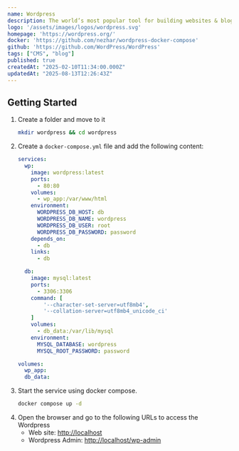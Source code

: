 ```yaml
---
name: Wordpress
description: The world’s most popular tool for building websites & blogs
logo: '/assets/images/logos/wordpress.svg'
homepage: 'https://wordpress.org/'
docker: 'https://github.com/nezhar/wordpress-docker-compose'
github: 'https://github.com/WordPress/WordPress'
tags: ["CMS", "blog"]
published: true
createdAt: "2025-02-10T11:34:00.000Z"
updatedAt: "2025-08-13T12:26:43Z"
---
```


## Getting Started

1. Create a folder and move to it
    ```bash
    mkdir wordpress && cd wordpress
    ```
2. Create a `docker-compose.yml` file and add the following content:
    ```yaml
    services:
      wp:
        image: wordpress:latest
        ports:
          - 80:80
        volumes:
          - wp_app:/var/www/html
        environment:
          WORDPRESS_DB_HOST: db
          WORDPRESS_DB_NAME: wordpress
          WORDPRESS_DB_USER: root
          WORDPRESS_DB_PASSWORD: password
        depends_on:
          - db
        links:
          - db

      db:
        image: mysql:latest
        ports:
          - 3306:3306
        command: [
            '--character-set-server=utf8mb4',
            '--collation-server=utf8mb4_unicode_ci'
        ]
        volumes:
          - db_data:/var/lib/mysql
        environment:
          MYSQL_DATABASE: wordpress
          MYSQL_ROOT_PASSWORD: password

    volumes:
      wp_app:
      db_data:
    ```
3. Start the service using docker compose.
    ```bash
    docker compose up -d
    ```
4. Open the browser and go to the following URLs to access the Wordpress
    - Web site: [http://localhost](http://localhost)
    - Wordpress Admin: [http://localhost/wp-admin](http://localhost/wp-admin)
